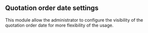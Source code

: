 Quotation order date settings
-----------------------------
This module allow the administrator to configure the visibility of the 
quotation order date for more flexibility of the usage.

